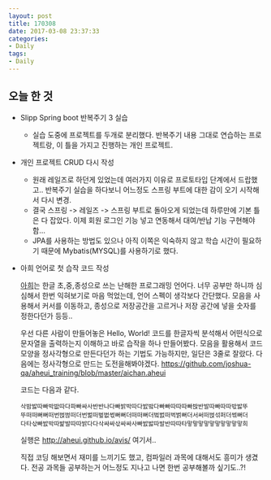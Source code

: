 ```yaml
---
layout: post
title: 170308
date: 2017-03-08 23:37:33
categories:
- Daily
tags:
- Daily
---
```


## 오늘 한 것

* Slipp Spring boot 반복주기 3 실습

  * 실습 도중에 프로젝트를 두개로 분리했다. 반복주기 내용 그대로 연습하는 프로젝트랑, 이 틀을 가지고 진행하는 개인 프로젝트.

* 개인 프로젝트 CRUD 다시 작성

  * 원래 레일즈로 하던게 있었는데 여러가지 이유로 프로토타입 단계에서 드랍했고.. 반복주기 실습을 하다보니 어느정도 스프링 부트에 대한 감이 오기 시작해서 다시 변경.
  * 결국 스프링 -> 레일즈 -> 스프링 부트로 돌아오게 되었는데 하루만에 기본 틀은 다 잡았다. 이제 회원 로그인 기능 넣고 연동해서 대여/반납 기능 구현해야함...
  * JPA를 사용하는 방법도 있으나 아직 이쪽은 익숙하지 않고 학습 시간이 필요하기 때문에 Mybatis(MYSQL)를 사용하기로 했다.

* 아희 언어로 첫 습작 코드 작성

  [아희](http://aheui.github.io/introduction.ko)는 한글 초,중,종성으로 쓰는 난해한 프로그래밍 언어다. 너무 공부만 하니까 심심해서 한번 익혀보기로 마음 먹었는데, 언어 스펙이 생각보다 간단했다. 모음을 사용해서 커서를 이동하고, 종성으로 저장공간을 고르거나 저장 공간에 넣을 숫자를 정한다던가 등등..

  우선 다른 사람이 만들어놓은 Hello, World! 코드를 한글자씩 분석해서 어떤식으로 문자열을 출력하는지 이해하고 바로 습작을 하나 만들어봤다. 모음을 활용해서 코드 모양을 정사각형으로 만든다던가 하는 기법도 가능하지만, 일단은 3줄로 잘랐다. 다음에는 정사각형으로 만드는 도전을해봐야겠다.
  https://github.com/joshua-qa/aheui_training/blob/master/aichan.aheui

  코드는 다음과 같다.

  ```
  삭밤밣따빠박밦따다파빠싸사반반나다빠밝박따다밠밬다빠빠따따따빠밙반발따빠따따밗밣뚜
  뚜떠떠뻐뻐떠번벉벊떠더번벎떠벞벖썫뻐뻐더떠떠뻐더벜벐떠벅벍뻐더서써떠벉섞퍼더썪뻐더
  다타삯빠밠박따밡발따따밝다다삭싸싸삯싸싸사빠밠밣따발반따따타맣맣맣맣맣맣맣맣맣맣희
  ```

  실행은 http://aheui.github.io/avis/ 여기서..

  직접 코딩 해보면서 재미를 느끼기도 했고, 컴파일러 과목에 대해서도 흥미가 생겼다. 전공 과목들 공부하는거 어느정도 지나고 나면 한번 공부해볼까 싶기도..?!


